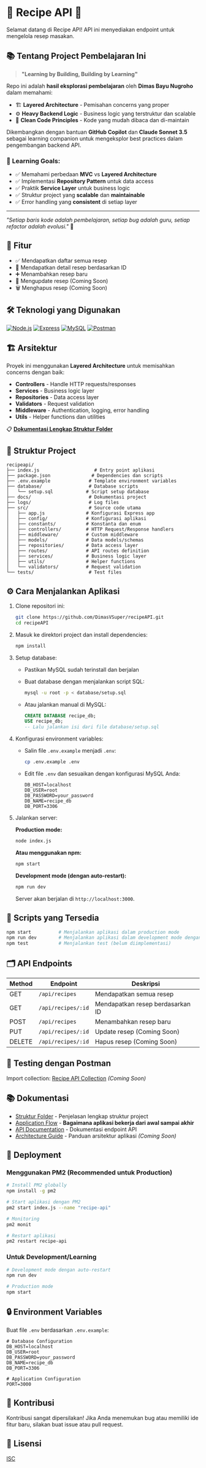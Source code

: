 # 🍜 Recipe API 📖

Selamat datang di Recipe API! API ini menyediakan endpoint untuk mengelola resep masakan.

## 📚 Tentang Project Pembelajaran Ini

> **"Learning by Building, Building by Learning"**

Repo ini adalah **hasil eksplorasi pembelajaran** oleh **Dimas Bayu Nugroho** dalam memahami:
- 🏗️ **Layered Architecture** - Pemisahan concerns yang proper
- ⚙️ **Heavy Backend Logic** - Business logic yang terstruktur dan scalable  
- 🔄 **Clean Code Principles** - Kode yang mudah dibaca dan di-maintain

Dikembangkan dengan bantuan **GitHub Copilot** dan **Claude Sonnet 3.5** sebagai learning companion untuk mengeksplor best practices dalam pengembangan backend API.

### 🎯 **Learning Goals:**
- ✅ Memahami perbedaan **MVC** vs **Layered Architecture**
- ✅ Implementasi **Repository Pattern** untuk data access
- ✅ Praktik **Service Layer** untuk business logic
- ✅ Struktur project yang **scalable** dan **maintainable**
- ✅ Error handling yang **consistent** di setiap layer

---

_"Setiap baris kode adalah pembelajaran, setiap bug adalah guru, setiap refactor adalah evolusi."_ 🚀

## 🚀 Fitur

*   ✅ Mendapatkan daftar semua resep
*   🔎 Mendapatkan detail resep berdasarkan ID
*   ➕ Menambahkan resep baru
*   📝 Mengupdate resep (Coming Soon)
*   🗑️ Menghapus resep (Coming Soon)

## 🛠️ Teknologi yang Digunakan

[![Node.js](https://img.shields.io/badge/Node.js-16%2B-green?logo=node.js)](https://nodejs.org/) [![Express](https://img.shields.io/badge/Express-4%2B-blue?logo=express)](https://expressjs.com/) [![MySQL](https://img.shields.io/badge/MySQL-Database-orange?logo=mysql)](https://www.mysql.com/) [![Postman](https://img.shields.io/badge/Postman-API%20Testing-red?logo=postman)](https://www.postman.com/)

## 🏗️ Arsitektur

Proyek ini menggunakan **Layered Architecture** untuk memisahkan concerns dengan baik:

- **Controllers** - Handle HTTP requests/responses
- **Services** - Business logic layer
- **Repositories** - Data access layer
- **Validators** - Request validation
- **Middleware** - Authentication, logging, error handling
- **Utils** - Helper functions dan utilities

📋 [**Dokumentasi Lengkap Struktur Folder**](docs/folder-structure.md)

## 📁 Struktur Project

```
recipeapi/
├── index.js                    # Entry point aplikasi
├── package.json               # Dependencies dan scripts
├── .env.example              # Template environment variables
├── database/                 # Database scripts
│   └── setup.sql            # Script setup database
├── docs/                     # Dokumentasi project
├── logs/                     # Log files
├── src/                      # Source code utama
│   ├── app.js               # Konfigurasi Express app
│   ├── config/              # Konfigurasi aplikasi
│   ├── constants/           # Konstanta dan enum
│   ├── controllers/         # HTTP Request/Response handlers
│   ├── middleware/          # Custom middleware
│   ├── models/              # Data models/schemas
│   ├── repositories/        # Data access layer
│   ├── routes/              # API routes definition
│   ├── services/            # Business logic layer
│   ├── utils/               # Helper functions
│   └── validators/          # Request validation
└── tests/                    # Test files
```

## ⚙️ Cara Menjalankan Aplikasi

1.  Clone repositori ini:

    ```bash
    git clone https://github.com/DimasVSuper/recipeAPI.git
    cd recipeAPI
    ```

2.  Masuk ke direktori project dan install dependencies:

    ```bash
    npm install
    ```

3.  Setup database:

    *   Pastikan MySQL sudah terinstall dan berjalan
    *   Buat database dengan menjalankan script SQL:

        ```bash
        mysql -u root -p < database/setup.sql
        ```

    *   Atau jalankan manual di MySQL:

        ```sql
        CREATE DATABASE recipe_db;
        USE recipe_db;
        -- Lalu jalankan isi dari file database/setup.sql
        ```

4.  Konfigurasi environment variables:

    *   Salin file `.env.example` menjadi `.env`:

        ```bash
        cp .env.example .env
        ```

    *   Edit file `.env` dan sesuaikan dengan konfigurasi MySQL Anda:

        ```
        DB_HOST=localhost
        DB_USER=root
        DB_PASSWORD=your_password
        DB_NAME=recipe_db
        DB_PORT=3306
        ```

5.  Jalankan server:

    **Production mode:**
    ```bash
    node index.js
    ```
    
    **Atau menggunakan npm:**
    ```bash
    npm start
    ```

    **Development mode (dengan auto-restart):**
    ```bash
    npm run dev
    ```

    Server akan berjalan di `http://localhost:3000`.

## 🔧 Scripts yang Tersedia

```bash
npm start          # Menjalankan aplikasi dalam production mode
npm run dev        # Menjalankan aplikasi dalam development mode dengan nodemon
npm test           # Menjalankan test (belum diimplementasi)
```

## 🗂️ API Endpoints

| Method | Endpoint | Deskripsi |
|--------|----------|-----------|
| GET | `/api/recipes` | Mendapatkan semua resep |
| GET | `/api/recipes/:id` | Mendapatkan resep berdasarkan ID |
| POST | `/api/recipes` | Menambahkan resep baru |
| PUT | `/api/recipes/:id` | Update resep (Coming Soon) |
| DELETE | `/api/recipes/:id` | Hapus resep (Coming Soon) |

## 🧪 Testing dengan Postman

Import collection: [Recipe API Collection](docs/postman-collection.json) *(Coming Soon)*

## 📚 Dokumentasi

- [Struktur Folder](docs/folder-structure.md) - Penjelasan lengkap struktur project
- [Application Flow](docs/application-flow.md) - **Bagaimana aplikasi bekerja dari awal sampai akhir**
- [API Documentation](docs/api-docs.md) - Dokumentasi endpoint API
- [Architecture Guide](docs/architecture.md) - Panduan arsitektur aplikasi *(Coming Soon)*

## 🚀 Deployment

### Menggunakan PM2 (Recommended untuk Production)

```bash
# Install PM2 globally
npm install -g pm2

# Start aplikasi dengan PM2
pm2 start index.js --name "recipe-api"

# Monitoring
pm2 monit

# Restart aplikasi
pm2 restart recipe-api
```

### Untuk Development/Learning
```bash
# Development mode dengan auto-restart
npm run dev

# Production mode
npm start
```

## 🔒 Environment Variables

Buat file `.env` berdasarkan `.env.example`:

```env
# Database Configuration
DB_HOST=localhost
DB_USER=root
DB_PASSWORD=your_password
DB_NAME=recipe_db
DB_PORT=3306

# Application Configuration
PORT=3000
```

## 🤝 Kontribusi

Kontribusi sangat dipersilakan! Jika Anda menemukan bug atau memiliki ide fitur baru, silakan buat issue atau pull request.

## 📜 Lisensi

[ISC](https://opensource.org/licenses/ISC)